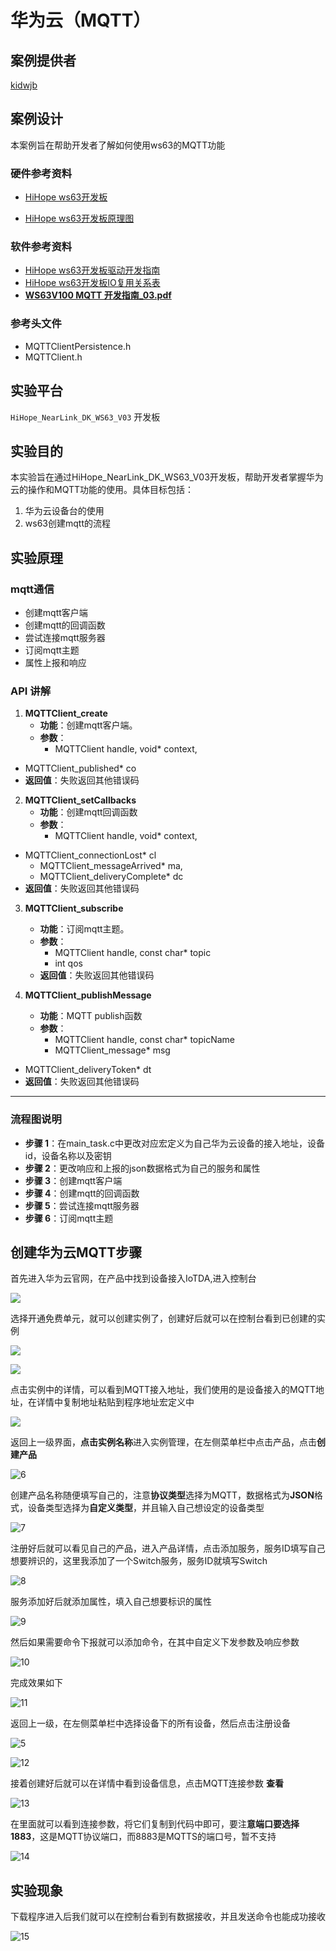# 华为云（MQTT）

## 案例提供者

[kidwjb](https://gitee.com/kidwjb)

## 案例设计

本案例旨在帮助开发者了解如何使用ws63的MQTT功能

### 硬件参考资料

- [HiHope ws63开发板](https://gitee.com/hihopeorg_group/near-link/blob/master/NearLink_Pi_IOT/%E6%98%9F%E9%97%AA%E6%B4%BE%E7%89%A9%E8%81%94%E7%BD%91%E5%BC%80%E5%8F%91%E5%A5%97%E4%BB%B6%E4%BD%BF%E7%94%A8%E8%AF%B4%E6%98%8E%E4%B9%A6_V1.1.pdf)

- [HiHope ws63开发板原理图](https://gitee.com/hihopeorg_group/near-link/blob/master/NearLink_DK_WS63E/NearLink_DK_WS63E%E5%BC%80%E5%8F%91%E6%9D%BF%E5%8E%9F%E7%90%86%E5%9B%BE.pdf)

### 软件参考资料

- [HiHope ws63开发板驱动开发指南](../../../docs/board/WS63V100%20%E8%AE%BE%E5%A4%87%E9%A9%B1%E5%8A%A8%20%E5%BC%80%E5%8F%91%E6%8C%87%E5%8D%97_02.pdf)
- [HiHope ws63开发板IO复用关系表](../../../docs/board/IO复用关系.md)
- [**WS63V100 MQTT 开发指南_03.pdf**](https://gitee.com/HiSpark/fbb_ws63/blob/master/docs/board/WS63V100%20MQTT%20%E5%BC%80%E5%8F%91%E6%8C%87%E5%8D%97_03.pdf)

### 参考头文件

- MQTTClientPersistence.h
- MQTTClient.h

## 实验平台

`HiHope_NearLink_DK_WS63_V03` 开发板

## 实验目的

本实验旨在通过HiHope_NearLink_DK_WS63_V03开发板，帮助开发者掌握华为云的操作和MQTT功能的使用。具体目标包括：

1. 华为云设备台的使用
2. ws63创建mqtt的流程

## 实验原理

### mqtt通信

- 创建mqtt客户端
- 创建mqtt的回调函数
- 尝试连接mqtt服务器
- 订阅mqtt主题
- 属性上报和响应

### API 讲解

1. **MQTTClient_create**
   - **功能**：创建mqtt客户端。
   - **参数**：
     - MQTTClient handle, void* context,
  - MQTTClient_published* co
   - **返回值**：失败返回其他错误码

2. **MQTTClient_setCallbacks**
   - **功能**：创建mqtt回调函数
   - **参数**：
     - MQTTClient handle, void* context,
  - MQTTClient_connectionLost* cl
     -  MQTTClient_messageArrived* ma,
     - MQTTClient_deliveryComplete* dc
   - **返回值**：失败返回其他错误码

3. **MQTTClient_subscribe**
   - **功能**：订阅mqtt主题。
   - **参数**：
     - MQTTClient handle, const char* topic
     - int qos
   - **返回值**：失败返回其他错误码

4. **MQTTClient_publishMessage**
   - **功能**：MQTT publish函数
   - **参数**：
     - MQTTClient handle, const char* topicName
     - MQTTClient_message* msg
  - MQTTClient_deliveryToken* dt
   - **返回值**：失败返回其他错误码

---

### 流程图说明

- **步骤 1**：在main_task.c中更改对应宏定义为自己华为云设备的接入地址，设备id，设备名称以及密钥
- **步骤 2**：更改响应和上报的json数据格式为自己的服务和属性
- **步骤 3**：创建mqtt客户端
- **步骤 4**：创建mqtt的回调函数
- **步骤 5**：尝试连接mqtt服务器
- **步骤 6**：订阅mqtt主题

## 创建华为云MQTT步骤

首先进入华为云官网，在产品中找到设备接入IoTDA,进入控制台

![](.\pics\1.png)

选择开通免费单元，就可以创建实例了，创建好后就可以在控制台看到已创建的实例

![](.\pics\2.png)

![](.\pics\3.png)

点击实例中的详情，可以看到MQTT接入地址，我们使用的是设备接入的MQTT地址，在详情中复制地址粘贴到程序地址宏定义中

![](.\pics\4.png)

返回上一级界面，**点击实例名称**进入实例管理，在左侧菜单栏中点击产品，点击**创建产品**

![6](.\pics\6.png)

创建产品名称随便填写自己的，注意**协议类型**选择为MQTT，数据格式为**JSON**格式，设备类型选择为**自定义类型**，并且输入自己想设定的设备类型

![7](.\pics\7.png)

注册好后就可以看见自己的产品，进入产品详情，点击添加服务，服务ID填写自己想要辨识的，这里我添加了一个Switch服务，服务ID就填写Switch

![8](.\pics\8.png)

服务添加好后就添加属性，填入自己想要标识的属性

![9](.\pics\9.png)

然后如果需要命令下报就可以添加命令，在其中自定义下发参数及响应参数

![10](.\pics\10.png)

完成效果如下

![11](.\pics\11.png)

返回上一级，在左侧菜单栏中选择设备下的所有设备，然后点击注册设备

![5](.\pics\5.png)

![12](.\pics\12.png)

接着创建好后就可以在详情中看到设备信息，点击MQTT连接参数 **查看**

![13](.\pics\13.png)

在里面就可以看到连接参数，将它们复制到代码中即可，要注**意端口要选择1883**，这是MQTT协议端口，而8883是MQTTS的端口号，暂不支持

![14](.\pics\14.png)

## 实验现象

下载程序进入后我们就可以在控制台看到有数据接收，并且发送命令也能成功接收

![15](.\pics\15.png)